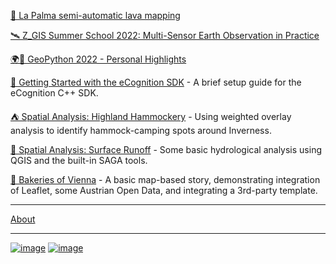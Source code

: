 [🌋 La Palma semi-automatic lava mapping](https://github.com/lukesdm/la-palma-lava-mapping-nb)

[🛰 Z_GIS Summer School 2022: Multi-Sensor Earth Observation in Practice](misc/salzburg-summer-school.html)

[🌍🐍 GeoPython 2022 - Personal Highlights](geopython22-report)

[📄 Getting Started with the eCognition SDK](ecognition-sdk-starting) - A brief setup guide for the eCognition C++ SDK.

[⛺ Spatial Analysis: Highland Hammockery](weighted-overlay) - Using weighted overlay analysis to identify hammock-camping spots around Inverness.

[🌊 Spatial Analysis: Surface Runoff](surface-runoff) - Some basic hydrological analysis using QGIS and the built-in SAGA tools.

[🥨 Bakeries of Vienna](bakeries-vienna) - A basic map-based story, demonstrating integration of Leaflet, some Austrian Open Data, and integrating a 3rd-party template.  

<hr>

[About](about)

<hr>

[![image](https://user-images.githubusercontent.com/2824165/148334485-3a621016-1b2f-4d9a-bf84-fae3d74fa9ab.png)](https://www.master-cde.eu/)
[![image](https://user-images.githubusercontent.com/2824165/148334524-c3ff2a70-15f6-49bb-91da-41f3d7754fa6.png)](https://erasmus-plus.ec.europa.eu/)
